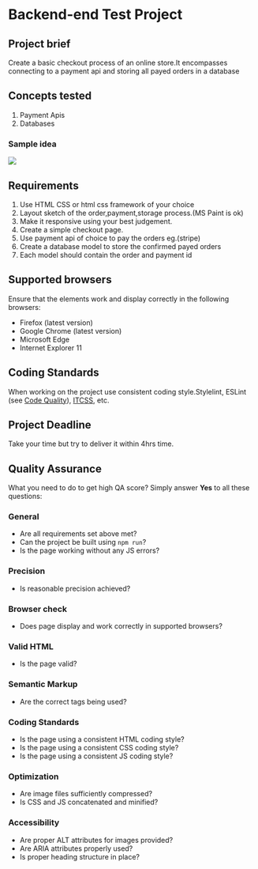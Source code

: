 Backend-end Test Project
======================

## Project brief
Create a basic checkout process of an online store.It encompasses connecting to a payment
api and storing all payed orders in a database

## Concepts tested
1. Payment Apis
2. Databases

### Sample idea
![](https://docspw.cdnedge.bluemix.net/textures/pic/integration/checkout/checkout_multi.png)

## Requirements
1. Use HTML CSS or html css framework of your choice
2. Layout sketch of the order,payment,storage process.(MS Paint is ok)
3. Make it responsive using your best judgement.
4. Create a simple checkout page.
5. Use payment api of choice to pay the orders eg.(stripe)
6. Create a database model to store the confirmed payed orders
7. Each model should contain the order and payment id
 

## Supported browsers
Ensure that the elements work and display correctly in the following browsers:

- Firefox (latest version)
- Google Chrome (latest version)
- Microsoft Edge
- Internet Explorer 11

## Coding Standards
When working on the project use consistent coding style.Stylelint, ESLint (see [Code Quality](https://www.getchisel.co/docs/development/code-quality/)), [ITCSS](https://www.getchisel.co/docs/development/itcss/), etc.

## Project Deadline
Take your time but try to deliver it within 4hrs time.

## Quality Assurance

What you need to do to get high QA score? Simply answer **Yes** to all these questions:

### General

- Are all requirements set above met?
- Can the project be built using `npm run`?
- Is the page working without any JS errors?

### Precision

- Is reasonable precision achieved?

### Browser check

- Does page display and work correctly in supported browsers?

### Valid HTML

- Is the page valid?

### Semantic Markup

- Are the correct tags being used?

### Coding Standards

- Is the page using a consistent HTML coding style?
- Is the page using a consistent CSS coding style?
- Is the page using a consistent JS coding style?

### Optimization

- Are image files sufficiently compressed?
- Is CSS and JS concatenated and minified?

### Accessibility

- Are proper ALT attributes for images provided?
- Are ARIA attributes properly used?
- Is proper heading structure in place?
